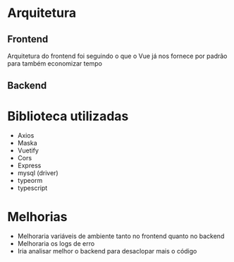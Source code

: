 Arquitetura
===================

## Frontend
Arquitetura do frontend foi seguindo o que o Vue já nos fornece por padrão para também economizar tempo

## Backend


Biblioteca utilizadas
===================

- Axios
- Maska
- Vuetify
- Cors
- Express
- mysql (driver)
- typeorm
- typescript

Melhorias
===================

- Melhoraria variáveis de ambiente tanto no frontend quanto no backend
- Melhoraria os logs de erro
- Iria analisar melhor o backend para desaclopar mais o código

